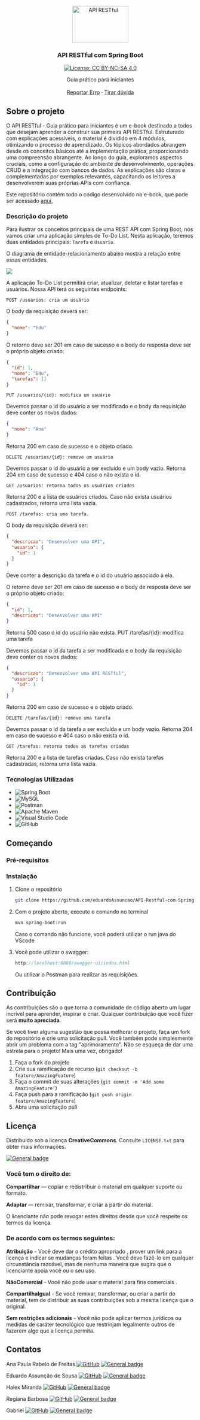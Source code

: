 <a name="readme-top"></a>
<div align="center">

  <a href="https://github.com/eduardoAssuncao/API-Restful-com-Spring-Boot/blob/master">
    <img src="https://i.imgur.com/TvRH9Lc.png" alt="API RESTful" width="150" height="98">
  </a>
  

<h3 align="center">API RESTful com Spring Boot</h3>

  [![License: CC BY-NC-SA 4.0](https://img.shields.io/badge/License-CC_BY--NC--SA_4.0-lightgrey.svg)](https://creativecommons.org/licenses/by-nc-sa/4.0/)
  <p align="center">
    Guia prático para iniciantes
    <br />
    <br />
    <a href="https://github.com/github_username/repo_name/issues">Reportar Erro</a>
    ·
    <a href="https://github.com/github_username/repo_name/issues">Tirar dúvida</a>
  </p>
</div>


<!-- ABOUT THE PROJECT -->
## Sobre o projeto

O API RESTful - Guia prático para iniciantes é um e-book destinado a todos que desejam aprender a construir sua primeira API RESTful. Estruturado com explicações acessíveis, o material é dividido em 4 módulos, otimizando o processo de aprendizado. Os tópicos abordados abrangem desde os conceitos básicos até a implementação prática, proporcionando uma compreensão abrangente.
Ao longo do guia, exploramos aspectos cruciais, como a configuração do ambiente de desenvolvimento, operações CRUD e a integração com bancos de dados. As explicações são claras e complementadas por exemplos relevantes, capacitando os leitores a desenvolverem suas próprias APIs com confiança.

Este repositório contém todo o código desenvolvido no e-book, que pode ser acessado [aqui.](link)

### Descrição do projeto

Para ilustrar os conceitos principais de uma REST API com Spring Boot, nós vamos criar uma aplicação simples de To-Do List. Nesta aplicação, teremos duas entidades principais: `Tarefa` e `Usuario`. 

O diagrama de entidade-relacionamento abaixo mostra a relação entre essas entidades.

![](https://i.imgur.com/V5xXWwZ.png)


A aplicação To-Do List permitirá criar, atualizar, deletar e listar tarefas e usuários. Nossa API terá os seguintes endpoints:

    POST /usuarios: cria um usuário
        
O body da requisição deverá ser:

```json
{
  "nome": "Edu"
}
   ```

O retorno deve ser 201 em caso de sucesso e o body de resposta deve ser o próprio objeto criado:

```json
{
  "id": 1,
  "nome": "Edu",
  "tarefas": []
}
```

    PUT /usuarios/{id}: modifica um usuário
    
Devemos passar o id do usuário a ser modificado e o body da requisição deve conter os novos dados:

```json
{
  "nome": "Ana"
}
```

Retorna 200 em caso de sucesso e o objeto criado. 

    DELETE /usuarios/{id}: remove um usuário

Devemos passar o id do usuário a ser excluído e um body vazio. Retorna 204 em caso de sucesso e 404 caso o não exista o id.

    GET /usuarios: retorna todos os usuários criados

Retorna 200 e a lista de usuários criados. Caso não exista usuários cadastrados, retorna uma lista vazia.

    POST /tarefas: cria uma tarefa.

O body da requisição deverá ser:
```json
{
  "descricao": "Desenvolver uma API",
  "usuario": {
    "id": 1
  }
}
```

Deve conter a descrição da tarefa e o id do usuário associado à ela.

O retorno deve ser 201 em caso de sucesso e o body de resposta deve ser o próprio objeto criado:

```json
{
  "id": 1,
  "descricao": "Desenvolver uma API"
}
```

Retorna 500 caso o id do usuário não exista.
    PUT /tarefas/{id}: modifica uma tarefa

Devemos passar o id da tarefa a ser modificada e o body da requisição deve conter os novos dados:

```json
{
  "descricao": "Desenvolver uma API RESTful",
  "usuario": {
    "id": 1
  }
}
```

Retorna 200 em caso de sucesso e o objeto criado.

    DELETE /tarefas/{id}: remove uma tarefa

Devemos passar o id da tarefa a ser excluída e um body vazio. Retorna 204 em caso de sucesso e 404 caso o não exista o id.

    GET /tarefas: retorna todos as tarefas criadas

Retorna 200 e a lista de tarefas criadas. Caso não exista tarefas cadastradas, retorna uma lista vazia.

### Tecnologias Utilizadas

* ![Spring Boot](https://img.shields.io/badge/spring-%236DB33F.svg?style=for-the-badge&logo=spring&logoColor=white)
* ![MySQL](https://img.shields.io/badge/mysql-%2300f.svg?style=for-the-badge&logo=mysql&logoColor=white)
* ![Postman](https://img.shields.io/badge/Postman-FF6C37?style=for-the-badge&logo=postman&logoColor=white)
* ![Apache Maven](https://img.shields.io/badge/Apache%20Maven-C71A36?style=for-the-badge&logo=Apache%20Maven&logoColor=white)
* ![Visual Studio Code](https://img.shields.io/badge/Visual%20Studio%20Code-0078d7.svg?style=for-the-badge&logo=visual-studio-code&logoColor=white)
* ![GitHub](https://img.shields.io/badge/github-%23121011.svg?style=for-the-badge&logo=github&logoColor=white)


<!-- GETTING STARTED -->
## Começando

### Pré-requisitos


### Instalação

1. Clone o repositório
   ```sh
   git clone https://github.com/eduardoAssuncao/API-Restful-com-Spring-Boot.git
   ```
2. Com o projeto aberto, execute o comando no terminal
   ```sh
   mvn spring-boot:run
   ```
   Caso o comando não funcione, você poderá utilizar o run java do VScode
3. Você pode utilizar o swagger:
   ```js
   http://localhost:8080/swagger-ui/index.html
   ```

   Ou utilizar o Postman para realizar as requisições.

<!-- CONTRIBUTING -->
## Contribuição

As contribuições são o que torna a comunidade de código aberto um lugar incrível para aprender, inspirar e criar. Qualquer contribuição que você fizer será **muito apreciada**.

Se você tiver alguma sugestão que possa melhorar o projeto, faça um fork do repositório e crie uma solicitação pull. Você também pode simplesmente abrir um problema com a tag "aprimoramento".
Não se esqueça de dar uma estrela para o projeto! Mais uma vez, obrigado!

1. Faça o fork do projeto
2. Crie sua ramificação de recurso (`git checkout -b feature/AmazingFeature`)
3. Faça o commit de suas alterações (`git commit -m 'Add some AmazingFeature'`)
4. Faça push para a ramificação (`git push origin feature/AmazingFeature`)
5. Abra uma solicitação pull


<!-- LICENSE -->
## Licença

Distribuído sob a licença **CreativeCommons**. Consulte `LICENSE.txt` para obter mais informações.


 [![General badge](https://licensebuttons.net/l/by-nc-sa/3.0/88x31.png)](https://creativecommons.org/licenses/by-nc-sa/4.0/)

<!-- <img src="https://br.creativecommons.net/wp-content/uploads/sites/30/2020/09/by-nc-sa.jpg" width="180" height="100"> -->

<!-- [![License: CC BY-NC-SA 4.0](https://img.shields.io/badge/License-CC_BY--NC--SA_4.0-lightgrey.svg)](https://creativecommons.org/licenses/by-nc-sa/4.0/) -->

### Você tem o direito de:
**Compartilhar** — copiar e redistribuir o material em qualquer suporte ou formato.

**Adaptar** — remixar, transformar, e criar a partir do material.

O licenciante não pode revogar estes direitos desde que você respeite os termos da licença.

### De acordo com os termos seguintes:

**Atribuição** - Você deve dar o crédito apropriado , prover um link para a licença e indicar se mudanças foram feitas . Você deve fazê-lo em qualquer circunstância razoável, mas de nenhuma maneira que sugira que o licenciante apoia você ou o seu uso.

**NãoComercial** - Você não pode usar o material para fins comerciais .

**CompartilhaIgual** - Se você remixar, transformar, ou criar a partir do material, tem de distribuir as suas contribuições sob a mesma licença que o original.

**Sem restrições adicionais** - Você não pode aplicar termos jurídicos ou medidas de caráter tecnológico que restrinjam legalmente outros de fazerem algo que a licença permita.

<!-- CONTACT -->
## Contatos

Ana Paula Rabelo de Freitas  [![GitHub](https://img.shields.io/badge/github-%23121011.svg?style=for-the-badge&logo=github&logoColor=white)](https://github.com/ana-rabelo)  [![General badge](https://img.shields.io/badge/Gmail-D14836?style=for-the-badge&logo=gmail&logoColor=white)](ana.freitas@acad.ifma.edu.br)

Eduardo Assunção de Sousa  [![GitHub](https://img.shields.io/badge/github-%23121011.svg?style=for-the-badge&logo=github&logoColor=white)](https://github.com/eduardoAssuncao)  [![General badge](https://img.shields.io/badge/Gmail-D14836?style=for-the-badge&logo=gmail&logoColor=white)](eduardo.assuncao@acad.ifma.edu.br)

Halex Miranda  [![GitHub](https://img.shields.io/badge/github-%23121011.svg?style=for-the-badge&logo=github&logoColor=white)](https://github.com/halexMiranda)  [![General badge](https://img.shields.io/badge/Gmail-D14836?style=for-the-badge&logo=gmail&logoColor=white)](halex.miranda@acad.ifma.edu.br)

Regiana Barbosa  [![GitHub](https://img.shields.io/badge/github-%23121011.svg?style=for-the-badge&logo=github&logoColor=white)](https://github.com/RegianaBarbosa)  [![General badge](https://img.shields.io/badge/Gmail-D14836?style=for-the-badge&logo=gmail&logoColor=white)](regiana.cruz@acad.ifma.edu.br)

Gabriel  [![GitHub](https://img.shields.io/badge/github-%23121011.svg?style=for-the-badge&logo=github&logoColor=white)](https://github.com/GabrielAl)  [![General badge](https://img.shields.io/badge/Gmail-D14836?style=for-the-badge&logo=gmail&logoColor=white)](@acad.ifma.edu.br)
